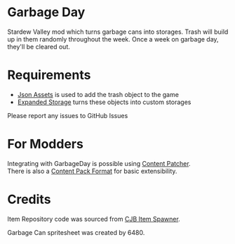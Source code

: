 ﻿# Garbage Day
Stardew Valley mod which turns garbage cans into storages. Trash will build up
in them randomly throughout the week. Once a week on garbage day, they'll be
cleared out.

# Requirements

* [Json Assets](https://www.nexusmods.com/stardewvalley/mods/1720) is used to
  add the trash object to the game
* [Expanded Storage](https://www.nexusmods.com/stardewvalley/mods/7431) turns
  these objects into custom storages

Please report any issues to GitHub Issues

# For Modders

Integrating with GarbageDay is possible using [Content Patcher](docs/mod-integration.md).  
There is also a [Content Pack Format](docs/content-format.md) for basic extensibility.

# Credits

Item Repository code was sourced from [CJB Item Spawner](https://github.com/CJBok/SDV-Mods/tree/master/CJBItemSpawner).

Garbage Can spritesheet was created by 6480.